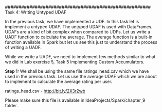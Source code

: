 


######################################################
Task 4: Writing Untyped UDAF

In the previous task, we have implemented a UDF. In this task let is implement a untyped UDAF. The untyped UDAF is used with DataFrames. UDAFs are a kind of bit complex when compared to UDFs. Let us write a UADF function to calculate the average. The average function is a built-in function available in Spark but let us see this just to understand the process of writing a UADF.

While we write a UADF, we need to implement few methods similar to what we did in Lab exercise 5, Task 5 Implementing Custom Accumulators.

**Step 1:** We shall be using the same file ratings_head.csv which we have used in the previous task. Let us use the average UDAF which we are about to implement to calculate the average rating per user.

ratings_head.csv - http://bit.ly/2X3r2wb

Please make sure this file is available in IdeaProjects/Spark/chapter_9 folder.
